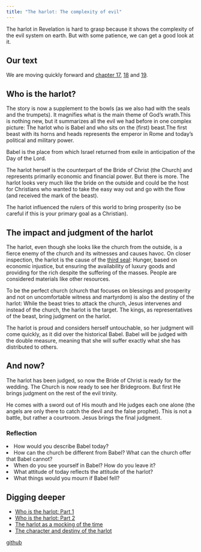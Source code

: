 ```yaml
---
title: "The harlot: The complexity of evil"
---
```



The harlot in Revelation is hard to grasp because it shows the complexity of the evil system on earth. But with some patience, we can get a good look at it.


## Our text

<a name="e32c"></a>
We are moving quickly forward and [chapter 17](https://www.bibleserver.com/NIV/Revelation17), [18](https://www.bibleserver.com/NIV/Revelation18) and [19](https://www.bibleserver.com/NIV/Revelation19).


## Who is the harlot?

<a name="a7b2"></a>
The story is now a supplement to the bowls (as we also had with the seals and the trumpets). It magnifies what is the main theme of God’s wrath.This is nothing new, but it summarizes all the evil we had before in one complex picture: The harlot who is Babel and who sits on the (first) beast.The first beast with its horns and heads represents the emperor in Rome and today’s political and military power.

Babel is the place from which Israel returned from exile in anticipation of the Day of the Lord.

The harlot herself is the counterpart of the Bride of Christ (the Church) and represents primarily economic and financial power. But there is more. The harlot looks very much like the bride on the outside and could be the host for Christians who wanted to take the easy way out and go with the flow (and received the mark of the beast).

The harlot influenced the rulers of this world to bring prosperity (so be careful if this is your primary goal as a Christian).


## The impact and judgment of the harlot

<a name="c64e"></a>
The harlot, even though she looks like the church from the outside, is a fierce enemy of the church and its witnesses and causes havoc. On closer inspection, the harlot is the cause of the [third seal](https://www.bibleserver.com/NIV/Revelation6%2C5-6): Hunger, based on economic injustice, but ensuring the availability of luxury goods and providing for the rich despite the suffering of the masses. People are considered materials like other resources.

To be the perfect church (church that focuses on blessings and prosperity and not on uncomfortable witness and martyrdom) is also the destiny of the harlot: While the beast tries to attack the church, Jesus intervenes and instead of the church, the harlot is the target. The kings, as representatives of the beast, bring judgment on the harlot.

The harlot is proud and considers herself untouchable, so her judgment will come quickly, as it did over the historical Babel. Babel will be judged with the double measure, meaning that she will suffer exactly what she has distributed to others.


## And now?

<a name="6092"></a>
The harlot has been judged, so now the Bride of Christ is ready for the wedding. The Church is now ready to see her Bridegroom. But first He brings judgment on the rest of the evil trinity.

He comes with a sword out of His mouth and He judges each one alone (the angels are only there to catch the devil and the false prophet). This is not a battle, but rather a courtroom. Jesus brings the final judgment.


### Reflection

<a name="72a4"></a>
<li id="12c4">How would you describe Babel today?</li><li id="9d74">How can the church be different from Babel? What can the church offer that Babel cannot?</li><li id="e7b2">When do you see yourself in Babel? How do you leave it?</li><li id="8b2c">What attitude of today reflects the attitude of the harlot?</li><li id="bb51">What things would you mourn if Babel fell?</li>






## Digging deeper

<a name="aa59"></a>
- [Who is the harlot: Part 1](../../../content/harlot/expl/who-is-the-whore-babel-part-1/index.html)
- [Who is the harlot: Part 2](../../../content/harlot/expl/who-is-the-whore-babel-part-2/index.html)
- [The harlot as a mocking of the time](../../../content/harlot/expl/the-whore-in-revelation-a-mocking-of-the-roman-empire/index.html)
- [The character and destiny of the harlot](../../../content/harlot/expl/the-character-and-destiny-of-the-harlot/index.html)







[github](https://github.com/revelation-today/revelation-today/blob/main/exampleSite/content/docs/content/harlot/appl/the-harlot-the-complexity-of-evil.md)
